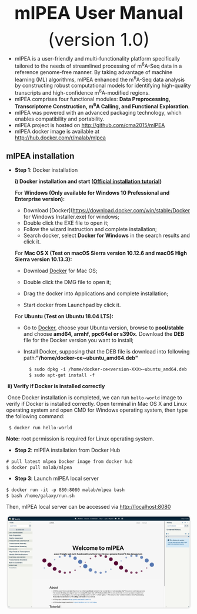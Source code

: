 <div align='center' >
<p><font size='70'><strong>mlPEA User Manual</strong></font></p>
<font size='100'>(version 1.0)</font>
</div>

- mlPEA is a user-friendly and multi-functionality platform specifically tailored to the needs of streamlined processing of m<sup>6</sup>A-Seq data in a reference genome-free manner. By taking advantage of machine learning (ML) algorithms, mlPEA enhanced the m<sup>6</sup>A-Seq data analysis by constructing robust computational models for identifying high-quality transcripts and high-confidence m<sup>6</sup>A-modified regions.
- mlPEA comprises four functional modules: **Data Preprocessing, Transcriptome Construction, m<sup>6</sup>A Calling, and Functional Exploration**.
- mlPEA was powered with an advanced  packaging technology, which enables compatibility and portability.
- mlPEA project is hosted on http://github.com/cma2015/mlPEA
- mlPEA docker image is available at http://hub.docker.com/r/malab/mlpea

## mlPEA installation

- **Step 1**: Docker installation

  **i) Docker installation and start ([Official installation tutorial](https://docs.docker.com/install))**

  For **Windows (Only available for Windows 10 Prefessional and Enterprise version):**

  - Download [Docker](https://download.docker.com/win/stable/Docker for Windows Installer.exe) for windows;
  - Double click the EXE file to open it;
  - Follow the wizard instruction and complete installation;
  - Search docker, select **Docker for Windows** in the search results and click it.

  For **Mac OS X (Test on macOS Sierra version 10.12.6 and macOS High Sierra version 10.13.3):**

  - Download [Docker](https://download.docker.com/mac/stable/Docker.dmg) for Mac OS;

  - Double click the DMG file to open it;
  - Drag the docker into Applications and complete installation;
  - Start docker from Launchpad by click it.

  For **Ubuntu (Test on Ubuntu 18.04 LTS):**

  - Go to [Docker](https://download.docker.com/linux/ubuntu/dists/), choose your Ubuntu version, browse to **pool/stable** and choose **amd64, armhf, ppc64el or s390x**. Download the **DEB** file for the Docker version you want to install;

  - Install Docker, supposing that the DEB file is download into following path:**"/home/docker-ce~ubuntu_amd64.deb"**

    ```shell
      $ sudo dpkg -i /home/docker-ce<version-XXX>~ubuntu_amd64.deb      
      $ sudo apt-get install -f
    ```

​	**ii) Verify if Docker is installed correctly**

​	Once Docker installation is completed, we can run `hello-world` image to verify if Docker is installed correctly. Open terminal in Mac OS X and Linux operating system and open CMD for Windows operating system, then type the following command:

```shell
 $ docker run hello-world
```

**Note:** root permission is required for Linux operating system.

- **Step 2**: mlPEA installation from Docker Hub

```shell
# pull latest mlpea Docker image from docker hub
$ docker pull malab/mlpea
```

- **Step 3**: Launch mlPEA local server

```shell
$ docker run -it -p 880:8080 malab/mlpea bash
$ bash /home/galaxy/run.sh
```

Then, mlPEA local server can be accessed via [http://localhost:8080](http://localhost:8080/)

![home](../img/1.home.png)

